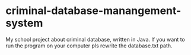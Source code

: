 # criminal-database-manangement-system
My school project about criminal database, written in Java.
If you want to run the program on your computer pls rewrite the database.txt path.
